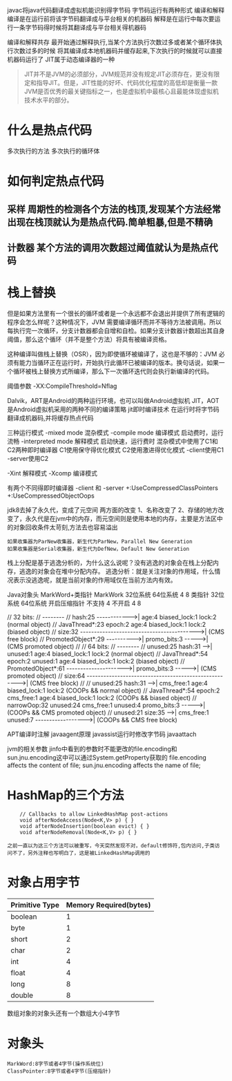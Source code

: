 javac将java代码翻译成虚拟机能识别得字节码
字节码运行有两种形式
    编译和解释
    编译是在运行前将该字节码翻译成与平台相关的机器码
    解释是在运行中每次要运行一条字节码得时候将其翻译成与平台相关得机器码

编译和解释共存
	最开始通过解释执行,当某个方法执行次数过多或者某个循环体执行次数过多的时候
	将其编译成本地机器码并缓存起来,下次执行的时候就可以直接机器码运行了
JIT属于动态编译器的一种
>JIT并不是JVM的必须部分，JVM规范并没有规定JIT必须存在，更没有限定和指导JIT。但是，JIT性能的好坏、代码优化程度的高低却是衡量一款JVM是否优秀的最关键指标之一，也是虚拟机中最核心且最能体现虚拟机技术水平的部分。

# 什么是热点代码

多次执行的方法
多次执行的循环体

# 如何判定热点代码
## 采样    周期性的检测各个方法的栈顶,发现某个方法经常出现在栈顶就认为是热点代码.简单粗暴,但是不精确
## 计数器  某个方法的调用次数超过阈值就认为是热点代码

# 栈上替换
但是如果方法里有一个很长的循环或者是一个永远都不会退出并提供了所有逻辑的程序会怎么样呢？这种情况下，JVM 需要编译循环而并不等待方法被调用。所以每执行完一次循环，分支计数器都会自增和自检。如果分支计数器计数超出其自身阈值，那么这个循环（并不是整个方法）将具有被编译资格。

这种编译叫做栈上替换（OSR），因为即使循环被编译了，这也是不够的：JVM 必须有能力当循环正在运行时，开始执行此循环已被编译的版本。换句话说，如果一个循环被栈上替换方式所编译，那么下一次循环迭代则会执行新编译的代码。

阈值参数
-XX:CompileThreshold=Nflag

Dalvik，ART是Android的两种运行环境，也可以叫做Android虚拟机 JIT，AOT是Android虚拟机采用的两种不同的编译策略
jit即时编译技术
    在运行时将字节码翻译成机器码,并将缓存热点代码

三种运行模式
    -mixed mode         混杂模式
    -compile mode       编译模式    启动费时，运行流畅
    -interpreted mode   解释模式    启动快速，运行费时
混杂模式中使用了C1和C2两种即时编译器
    C1使用保守得优化模式
    C2使用激进得优化模式
-client使用C1
-server使用C2

-Xint   解释模式
-Xcomp  编译模式

有两个不同得即时编译器
    -client 和 -server
+:UseCompressedClassPointers
+:UseCompressedObjectOops

jdk8去掉了永久代，变成了元空间
两方面的改变
    1、名称改变了
    2、存储的地方改变了，永久代是在jvm中的内存，而元空间则是使用本地的内存，主要是方法区中的对象回收条件太苛刻,方法去也容易溢出


    如果收集器为ParNew收集器，新生代为ParNew，Parallel New Generation
    如果收集器是Serial收集器，新生代为DefNew，Default New Generation

栈上分配是基于逃逸分析的，为什么这么说呢？没有逃逸的对象会在栈上分配内存，逃逸的对象会在堆中分配内存。
逃逸分析：就是关注对象的作用域，什么情况表示没逃逸呢，就是当前对象的作用域仅在当前方法内有效。


Java对象头
MarkWord+类指针
MarkWork
32位系统   64位系统
4           8
类指针
            32位系统       64位系统
开启压缩指针   不支持             4
不开启        4             8

//  32 bits:
//  --------
//             hash:25 ------------>| age:4    biased_lock:1 lock:2 (normal object)
//             JavaThread*:23 epoch:2 age:4    biased_lock:1 lock:2 (biased object)
//             size:32 ------------------------------------------>| (CMS free block)
//             PromotedObject*:29 ---------->| promo_bits:3 ----->| (CMS promoted object)
//
//  64 bits:
//  --------
//  unused:25 hash:31 -->| unused:1   age:4    biased_lock:1 lock:2 (normal object)
//  JavaThread*:54 epoch:2 unused:1   age:4    biased_lock:1 lock:2 (biased object)
//  PromotedObject*:61 --------------------->| promo_bits:3 ----->| (CMS promoted object)
//  size:64 ----------------------------------------------------->| (CMS free block)
//
//  unused:25 hash:31 -->| cms_free:1 age:4    biased_lock:1 lock:2 (COOPs && normal object)
//  JavaThread*:54 epoch:2 cms_free:1 age:4    biased_lock:1 lock:2 (COOPs && biased object)
//  narrowOop:32 unused:24 cms_free:1 unused:4 promo_bits:3 ----->| (COOPs && CMS promoted object)
//  unused:21 size:35 -->| cms_free:1 unused:7 ------------------>| (COOPs && CMS free block)

APT编译时注解
javaagent原理
javassist运行时修改字节码
javaattach



jvm的相关参数
jinfo中看到的参数时不能更改的file.encoding和sun.jnu.encoding这中可以通过System.getProperty获取的
file.encoding affects the content of file;
sun.jnu.encoding affects the name of file;

# HashMap的三个方法
```
	// Callbacks to allow LinkedHashMap post-actions
    void afterNodeAccess(Node<K,V> p) { }
    void afterNodeInsertion(boolean evict) { }
    void afterNodeRemoval(Node<K,V> p) { }
```
	之前一直以为这三个方法可以被重写，今天突然发现不对，default修饰符,包内访问,子类访问不了，另外注释也写明白了，这是被LinkedHashMap调用的
# 对象占用字节
|	Primitive Type|Memory Required(bytes)	|
| -----	| -----|
|boolean                      	|1|
|byte                            	|1|
|short                           	|2|
|char                            	|2|
|int                               	|4|
|float                            	|4|
|long                            	|8|
|double    	|8|
数组对象的对象头还有一个数组大小4字节
# 对象头
	MarkWord:8字节或者4字节(操作系统位)
	ClassPointer:8字节或者4字节(压缩指针)
